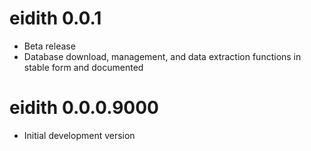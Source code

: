 # eidith 0.0.1

* Beta release
* Database download, management, and data extraction functions in stable
  form and documented

# eidith 0.0.0.9000

* Initial development version



